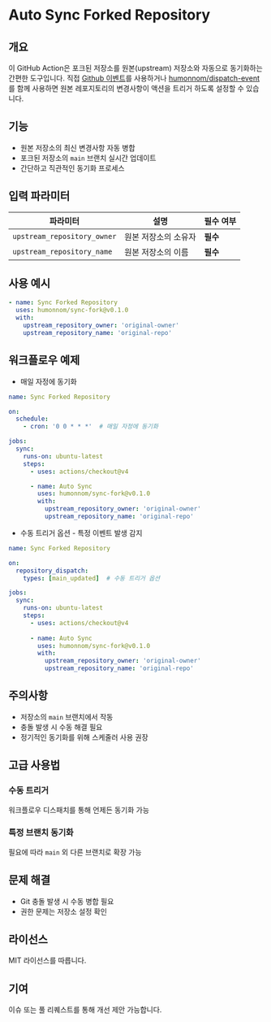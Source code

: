 # Auto Sync Forked Repository

## 개요

이 GitHub Action은 포크된 저장소를 원본(upstream) 저장소와 자동으로 동기화하는 간편한 도구입니다. 직접 [Github 이벤트](https://docs.github.com/ko/actions/writing-workflows/choosing-when-your-workflow-runs/events-that-trigger-workflows)를 사용하거나 [humonnom/dispatch-event](https://github.com/marketplace/actions/trigger-event-to-sync)를 함께 사용하면 원본 레포지토리의 변경사항이 액션을 트리거 하도록 설정할 수 있습니다.

## 기능

- 원본 저장소의 최신 변경사항 자동 병합
- 포크된 저장소의 `main` 브랜치 실시간 업데이트
- 간단하고 직관적인 동기화 프로세스

## 입력 파라미터

| 파라미터 | 설명 | 필수 여부 |
|----------|------|-----------|
| `upstream_repository_owner` | 원본 저장소의 소유자 | **필수** |
| `upstream_repository_name` | 원본 저장소의 이름 | **필수** |

## 사용 예시

```yaml
- name: Sync Forked Repository
  uses: humonnom/sync-fork@v0.1.0
  with:
    upstream_repository_owner: 'original-owner'
    upstream_repository_name: 'original-repo'
```

## 워크플로우 예제
* 매일 자정에 동기화
```yaml
name: Sync Forked Repository

on:
  schedule:
    - cron: '0 0 * * *'  # 매일 자정에 동기화

jobs:
  sync:
    runs-on: ubuntu-latest
    steps:
      - uses: actions/checkout@v4

      - name: Auto Sync
        uses: humonnom/sync-fork@v0.1.0
        with:
          upstream_repository_owner: 'original-owner'
          upstream_repository_name: 'original-repo'
```
* 수동 트리거 옵션 - 특정 이벤트 발생 감지
```yaml
name: Sync Forked Repository

on:
  repository_dispatch:
    types: [main_updated]  # 수동 트리거 옵션

jobs:
  sync:
    runs-on: ubuntu-latest
    steps:
      - uses: actions/checkout@v4
      
      - name: Auto Sync
        uses: humonnom/sync-fork@v0.1.0
        with:
          upstream_repository_owner: 'original-owner'
          upstream_repository_name: 'original-repo'
```

## 주의사항

- 저장소의 `main` 브랜치에서 작동
- 충돌 발생 시 수동 해결 필요
- 정기적인 동기화를 위해 스케줄러 사용 권장

## 고급 사용법

### 수동 트리거
워크플로우 디스패치를 통해 언제든 동기화 가능

### 특정 브랜치 동기화
필요에 따라 `main` 외 다른 브랜치로 확장 가능

## 문제 해결

- Git 충돌 발생 시 수동 병합 필요
- 권한 문제는 저장소 설정 확인

## 라이선스

MIT 라이선스를 따릅니다.

## 기여

이슈 또는 풀 리퀘스트를 통해 개선 제안 가능합니다.
